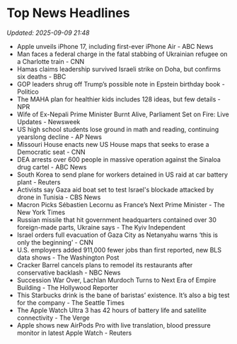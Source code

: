 # Top News Headlines

_Updated: 2025-09-09 21:48_

- Apple unveils iPhone 17, including first-ever iPhone Air - ABC News
- Man faces a federal charge in the fatal stabbing of Ukrainian refugee on a Charlotte train - CNN
- Hamas claims leadership survived Israeli strike on Doha, but confirms six deaths - BBC
- GOP leaders shrug off Trump’s possible note in Epstein birthday book - Politico
- The MAHA plan for healthier kids includes 128 ideas, but few details - NPR
- Wife of Ex-Nepali Prime Minister Burnt Alive, Parliament Set on Fire: Live Updates - Newsweek
- US high school students lose ground in math and reading, continuing yearslong decline - AP News
- Missouri House enacts new US House maps that seeks to erase a Democratic seat - CNN
- DEA arrests over 600 people in massive operation against the Sinaloa drug cartel - ABC News
- South Korea to send plane for workers detained in US raid at car battery plant - Reuters
- Activists say Gaza aid boat set to test Israel's blockade attacked by drone in Tunisia - CBS News
- Macron Picks Sébastien Lecornu as France’s Next Prime Minister - The New York Times
- Russian missile that hit government headquarters contained over 30 foreign-made parts, Ukraine says - The Kyiv Independent
- Israel orders full evacuation of Gaza City as Netanyahu warns ‘this is only the beginning’ - CNN
- U.S. employers added 911,000 fewer jobs than first reported, new BLS data shows - The Washington Post
- Cracker Barrel cancels plans to remodel its restaurants after conservative backlash - NBC News
- Succession War Over, Lachlan Murdoch Turns to Next Era of Empire Building - The Hollywood Reporter
- This Starbucks drink is the bane of baristas’ existence. It’s also a big test for the company - The Seattle Times
- The Apple Watch Ultra 3 has 42 hours of battery life and satellite connectivity - The Verge
- Apple shows new AirPods Pro with live translation, blood pressure monitor in latest Apple Watch - Reuters